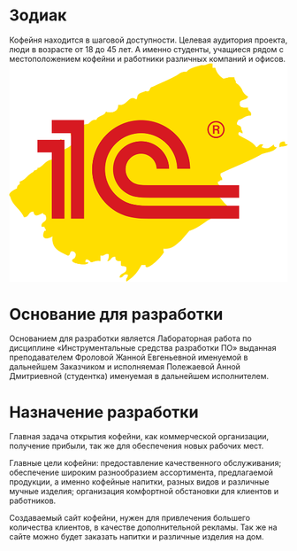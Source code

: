 # Зодиак
Кофейня находится в шаговой доступности. Целевая аудитория проекта, люди в возрасте от 18 до 45 лет. А именно студенты, учащиеся рядом с местоположением кофейни и работники различных компаний и офисов.
![pictur](https://github.com/annpole1/github/blob/master/1C.png)
# Основание для разработки
Основанием для разработки является Лабораторная работа по дисциплине «Инструментальные средства разработки ПО» выданная преподавателем Фроловой Жанной Евгеньевной именуемой в дальнейшем Заказчиком и исполняемая Полежаевой Анной Дмитриевной (студентка) именуемая в дальнейшем исполнителем.
# Назначение разработки
Главная задача открытия кофейни, как коммерческой организации, получение прибыли, так же для обеспечения новых рабочих мест. 

Главные цели кофейни: предоставление качественного обслуживания; обеспечение широким разнообразием ассортимента, предлагаемой продукции, а именно кофейные напитки, разных видов и различные мучные изделия; организация комфортной обстановки для клиентов и работников.

Создаваемый сайт кофейни, нужен для привлечения большего количества клиентов, в качестве дополнительной рекламы. Так же на сайте можно будет заказать напитки и различные изделия на дом. 
